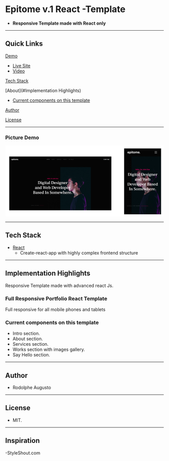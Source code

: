 # Epitome v.1 React -Template

- **Responsive Template made with React only**

---

## Quick Links

[Demo](#demo)

- [Live Site](#live-site-demo)
- [Video](#video-demo)

[Tech Stack](#tech-stack)

[About](#Implementation Highlights)

- [Current components on this template](#Current-components-on-this-template)

[Author](#author)

[License](#license)

---

### Picture Demo

![demopng](epitome-v1.png)

---

## Tech Stack

- [React](https://github.com/facebook/react) 
  - Create-react-app with highly complex frontend structure
---

## Implementation Highlights

Responsive Template made with advanced react Js.

### Full Responsive Portfolio React Template

Full responsive for all mobile phones and tablets

### Current components on this template

- Intro section.
- About section.
- Services section.
- Works section with  images gallery.
- Say Hello section.

---

## Author

- Rodolphe Augusto

---

## License

- MIT.

---
## Inspiration

-StyleShout.com